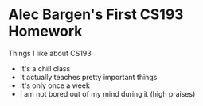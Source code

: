 # Alec Bargen's First CS193 Homework

Things I like about CS193
- It's a chill class
- It actually teaches pretty important things
- It's only once a week
- I am not bored out of my mind during it (high praises)

